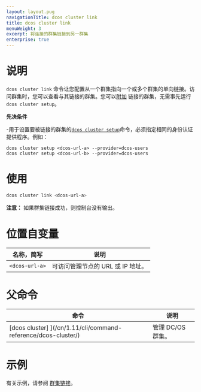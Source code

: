 ```yaml
---
layout: layout.pug
navigationTitle: dcos cluster link
title: dcos cluster link
menuWeight: 3
excerpt: 将连接的群集链接到另一群集
enterprise: true
---
```


# 说明
`dcos cluster link` 命令让您配置从一个群集指向一个或多个群集的单向链接。访问群集时，您可以查看与其链接的群集。您可以[附加](/cn/1.11/cli/command-reference/dcos-cluster/dcos-cluster-attach/) 链接的群集，无需事先运行 `dcos cluster setup`。

**先决条件**

-用于设置要被链接的群集的[`dcos cluster setup`](/cn/1.11/cli/command-reference/dcos-cluster/dcos-cluster-setup/)命令，必须指定相同的身份认证提供程序。例如：

  ```
  dcos cluster setup <dcos-url-a> --provider=dcos-users
  dcos cluster setup <dcos-url-b> --provider=dcos-users
  ```

# 使用

```bash
dcos cluster link <dcos-url-a>
```

**注意：** 如果群集链接成功，则控制台没有输出。

# 位置自变量

| 名称，简写 | 说明 |
|---------|-------------|
| `<dcos-url-a>` | 可访问管理节点的 URL 或 IP 地址。 |


# 父命令

| 命令 | 说明 |
|---------|-------------|
|  [dcos cluster] ](/cn/1.11/cli/command-reference/dcos-cluster/) | 管理 DC/OS 群集。 |

# 示例
有关示例，请参阅 [群集链接](/cn/1.11/administering-clusters/multiple-clusters/cluster-links/)。
